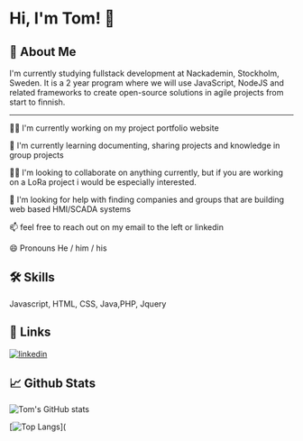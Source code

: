 # Hi, I'm Tom! 👋


## 🚀 About Me
I'm currently studying fullstack development at Nackademin, Stockholm, Sweden. 
It is a 2 year program where we will use JavaScript, NodeJS and related frameworks to create open-source solutions in agile projects from start to finnish. 


___

👩‍💻 I'm currently working on my project portfolio website

🧠 I'm currently learning documenting, sharing projects and knowledge in group projects

👯‍♀️ I'm looking to collaborate on anything currently, but if you are working on a LoRa project i would be especially interested. 

🤔 I'm looking for help with finding companies and groups that are building web based HMI/SCADA systems 

📫 feel free to reach out on my email to the left or linkedin

😄 Pronouns He / him / his




## 🛠 Skills
Javascript, HTML, CSS, Java,PHP, Jquery

## 🔗 Links
[![linkedin](https://img.shields.io/badge/linkedin-0A66C2?style=for-the-badge&logo=linkedin&logoColor=white)](https://www.linkedin.com/in/tom-johansson-021604198/)


## 📈 Github Stats

![Tom's GitHub stats](https://github-readme-stats.vercel.app/api?username=tomjoh123&show_icons=true&theme=radical)

[![Top Langs](https://github-readme-stats.vercel.app/api/top-langs/?username=tomkjoh123&layout=compact)](






